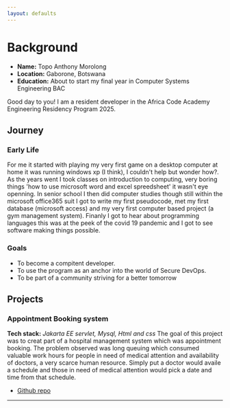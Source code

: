 ```yaml
---
layout: defaults
---
```


# Background

- **Name:** Topo Anthony Morolong
- **Location:** Gaborone, Botswana
- **Education:** About to start my final year in Computer Systems Engineering BAC

Good day to you! I am a resident  developer in the Africa Code Academy Engineering Residency Program 2025.

## Journey

### Early Life

For me it started with playing my very first game on a desktop computer at home it was running windows xp (I think), I couldn't help but wonder how?. As the years went I took classes on introduction to computing, very boring things 'how to use microsoft word and excel spreedsheet' it wasn't eye openning. In senior school I then did computer studies though still within the microsoft office365 suit I got to write my first pseudocode, met my first database (microsoft access) and my very first computer based project (a gym management system). Finanly I got to hear about programming languages this was at the peek of the covid 19 pandemic and I got to see software making things possible.  

### Goals

- To become a compitent developer.
- To use the program as an anchor into the world of Secure DevOps.
- To be part of a community striving for a better tomorrow

## Projects

### Appointment Booking system

**Tech stack:** _Jakarta EE servlet, Mysql, Html and css_
The goal of this project was to creat part of a hospital management system which was appointment booking. The problem observed was long queuing which consumed valuable work hours for people in need of medical attention and availability of doctors, a very scarce human resource. Simply put a doctor would availe a schedule and those in need of medical attention would pick a date and time from that schedule.

- [Github repo](https://github.com/Topo-Anthony-Morolong/Appointment-Website)

---
